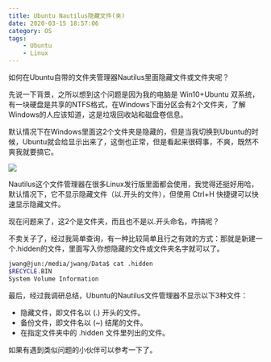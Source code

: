 ```yaml
---
title: Ubuntu Nautilus隐藏文件(夹)
date: 2020-03-15 18:57:06
category: OS
tags: 
    - Ubuntu
    - Linux
---
```

如何在Ubuntu自带的文件夹管理器Nautilus里面隐藏文件或文件夹呢？

先说一下背景，之所以想到这个问题是因为我的电脑是 Win10+Ubuntu 双系统，有一块硬盘是共享的NTFS格式，在Windows下面分区会有2个文件夹，了解Windows的人应该知道，这是垃圾回收站和磁盘卷信息。

默认情况下在Windows里面这2个文件夹是隐藏的，但是当我切换到Ubuntu的时候，Ubuntu就会给显示出来了，这倒也正常，但是看起来很碍事，不爽，既然不爽我就要搞它。

<!--more--->

<img src = "/images/2020/2020-03-15_18-58.png" />

Nautilus这个文件管理器在很多Linux发行版里面都会使用，我觉得还挺好用哈，默认情况下，它不显示隐藏文件（以.开头的文件），但使用 Ctrl+H 快捷键可以快速显示隐藏文件。

现在问题来了，这2个是文件夹，而且也不是以.开头命名，咋搞呢？

不卖关子了，经过我简单查询，有一种比较简单且行之有效的方式：那就是新建一个.hidden的文件，里面写入你想隐藏的文件或文件夹名字就可以了。
```bash
jwang@jun:/media/jwang/Data$ cat .hidden 
$RECYCLE.BIN
System Volume Information
```
最后，经过我调研总结，Ubuntu的Nautilus文件管理器不显示以下3种文件：
- 隐藏文件，即文件名以 (.) 开头的文件。
- 备份文件，即文件名以 (~) 结尾的文件。
- 在指定文件夹中的 .hidden 文件里列出的文件。
   
如果有遇到类似问题的小伙伴可以参考一下了。
